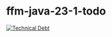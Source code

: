 # ffm-java-23-1-todo

[![Technical Debt](https://sonarcloud.io/api/project_badges/measure?project=flooooooooooorian_ffm-java-23-1-todo-frontend&metric=sqale_index)](https://sonarcloud.io/summary/new_code?id=flooooooooooorian_ffm-java-23-1-todo-frontend)
